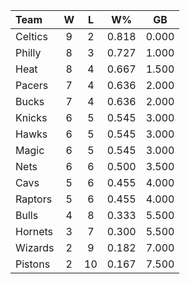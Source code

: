 | Team                             |  W  |  L  |  W%   |  GB   |
|:---------------------------------|:---:|:---:|:-----:|:-----:|
| [](/r/bostonceltics) Celtics     |  9  |  2  | 0.818 | 0.000 |
| [](/r/sixers) Philly             |  8  |  3  | 0.727 | 1.000 |
| [](/r/heat) Heat                 |  8  |  4  | 0.667 | 1.500 |
| [](/r/pacers) Pacers             |  7  |  4  | 0.636 | 2.000 |
| [](/r/mkebucks) Bucks            |  7  |  4  | 0.636 | 2.000 |
| [](/r/nyknicks) Knicks           |  6  |  5  | 0.545 | 3.000 |
| [](/r/atlantahawks) Hawks        |  6  |  5  | 0.545 | 3.000 |
| [](/r/orlandomagic) Magic        |  6  |  5  | 0.545 | 3.000 |
| [](/r/gonets) Nets               |  6  |  6  | 0.500 | 3.500 |
| [](/r/clevelandcavs) Cavs        |  5  |  6  | 0.455 | 4.000 |
| [](/r/torontoraptors) Raptors    |  5  |  6  | 0.455 | 4.000 |
| [](/r/chicagobulls) Bulls        |  4  |  8  | 0.333 | 5.500 |
| [](/r/charlottehornets) Hornets  |  3  |  7  | 0.300 | 5.500 |
| [](/r/washingtonwizards) Wizards |  2  |  9  | 0.182 | 7.000 |
| [](/r/detroitpistons) Pistons    |  2  | 10  | 0.167 | 7.500 |